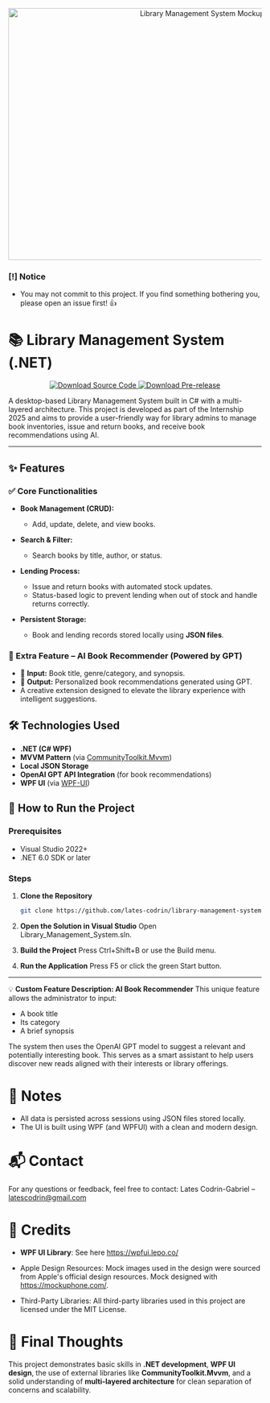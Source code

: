<p align="center">
  <img src="https://i.imgur.com/cftZsqd.png" width="800" height="500" alt="Library Management System Mockup Image"/>
</p>

### [!] Notice
- You may not commit to this project. If you find something bothering you, please open an issue first! 👍

# 📚 Library Management System (.NET)
<p align="center">
  <a href="https://github.com/lates-codrin/Library-Management-System/archive/refs/tags/1.0.0-alpha.zip">
    <img src="https://img.shields.io/badge/⬇️%20Download-Source%20Code-blue?style=for-the-badge" alt="Download Source Code"/>
  </a>
  <a href="https://github.com/lates-codrin/Library-Management-System/releases/download/1.0.0-alpha/PreRelease.zip">
    <img src="https://img.shields.io/badge/📦%20Download-Pre--Release-orange?style=for-the-badge" alt="Download Pre-release"/>
  </a>
</p>

A desktop-based Library Management System built in C# with a multi-layered architecture. This project is developed as part of the Internship 2025 and aims to provide a user-friendly way for library admins to manage book inventories, issue and return books, and receive book recommendations using AI.

---

## ✨ Features

### ✅ Core Functionalities
- **Book Management (CRUD):**
  - Add, update, delete, and view books.
    
- **Search & Filter:**
  - Search books by title, author, or status.
    
- **Lending Process:**
  - Issue and return books with automated stock updates.
  - Status-based logic to prevent lending when out of stock and handle returns correctly.
    
- **Persistent Storage:**
  - Book and lending records stored locally using **JSON files**.

### 🧠 Extra Feature – AI Book Recommender (Powered by GPT)
- 📘 **Input:** Book title, genre/category, and synopsis.
- 🤖 **Output:** Personalized book recommendations generated using GPT.
- A creative extension designed to elevate the library experience with intelligent suggestions.



## 🛠️ Technologies Used

- **.NET (C# WPF)**
- **MVVM Pattern** (via [CommunityToolkit.Mvvm](https://learn.microsoft.com/en-us/dotnet/communitytoolkit/mvvm/overview))
- **Local JSON Storage**
- **OpenAI GPT API Integration** (for book recommendations)
- **WPF UI** (via [WPF-UI](https://wpfui.lepo.co/))
  


## 🚀 How to Run the Project

### Prerequisites

- Visual Studio 2022+
- .NET 6.0 SDK or later


### Steps

1. **Clone the Repository**  
   ```bash
   git clone https://github.com/lates-codrin/library-management-system.git
   ```

1. **Open the Solution in Visual Studio**
Open Library_Management_System.sln.

2. **Build the Project**
Press Ctrl+Shift+B or use the Build menu.

3. **Run the Application**
Press F5 or click the green Start button.

---

💡 **Custom Feature Description: AI Book Recommender**
This unique feature allows the administrator to input:

* A book title
* Its category
* A brief synopsis

The system then uses the OpenAI GPT model to suggest a relevant and potentially interesting book. This serves as a smart assistant to help users discover new reads aligned with their interests or library offerings.



# 📄 **Notes**
* All data is persisted across sessions using JSON files stored locally.
* The UI is built using WPF (and WPFUI) with a clean and modern design.



# 📬 **Contact**
For any questions or feedback, feel free to contact:
Lates Codrin-Gabriel – latescodrin@gmail.com


# 📝 **Credits**
* **WPF UI Library**: See here https://wpfui.lepo.co/

* Apple Design Resources: Mock images used in the design were sourced from Apple's official design resources. Mock designed with https://mockuphone.com/.

* Third-Party Libraries: All third-party libraries used in this project are licensed under the MIT License.

# 🏁 Final Thoughts
This project demonstrates basic skills in **.NET development**, **WPF UI design**, the use of external libraries like **CommunityToolkit.Mvvm**, and a solid understanding of **multi-layered architecture** for clean separation of concerns and scalability.
